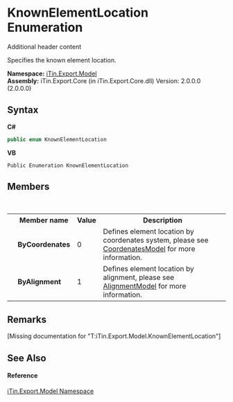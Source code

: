 # KnownElementLocation Enumeration
Additional header content 

Specifies the known element location.

**Namespace:**&nbsp;<a href="N_iTin_Export_Model">iTin.Export.Model</a><br />**Assembly:**&nbsp;iTin.Export.Core (in iTin.Export.Core.dll) Version: 2.0.0.0 (2.0.0.0)

## Syntax

**C#**<br />
``` C#
public enum KnownElementLocation
```

**VB**<br />
``` VB
Public Enumeration KnownElementLocation
```


## Members
&nbsp;<table><tr><th></th><th>Member name</th><th>Value</th><th>Description</th></tr><tr><td /><td target="F:iTin.Export.Model.KnownElementLocation.ByCoordenates">**ByCoordenates**</td><td>0</td><td>Defines element location by coordenates system, please see <a href="T_iTin_Export_Model_CoordenatesModel">CoordenatesModel</a> for more information.</td></tr><tr><td /><td target="F:iTin.Export.Model.KnownElementLocation.ByAlignment">**ByAlignment**</td><td>1</td><td>Defines element location by alignment, please see <a href="T_iTin_Export_Model_AlignmentModel">AlignmentModel</a> for more information.</td></tr></table>

## Remarks
\[Missing <remarks> documentation for "T:iTin.Export.Model.KnownElementLocation"\]

## See Also


#### Reference
<a href="N_iTin_Export_Model">iTin.Export.Model Namespace</a><br />